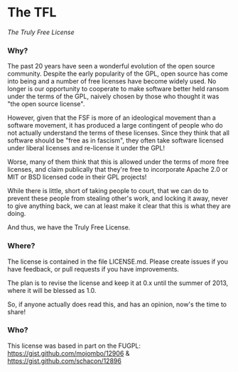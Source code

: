 The TFL
=======
_The Truly Free License_

### Why?

The past 20 years have seen a wonderful evolution of the open source community. Despite the early popularity
of the GPL, open source has come into being and a number of free licenses have become widely used.   No longer
is our opportunity to cooperate to make software better held ransom under the terms of the GPL, naively chosen
by those who thought it was "the open source license".

However, given that the FSF is more of an ideological movement than a software movement, it has produced
a large contingent of people who do not actually understand the terms of these licenses.  Since they think 
that all software should be "free as in fascism", they often take software licensed under liberal licenses 
and re-license it under the GPL!

Worse, many of them think that this is allowed under the terms of more free licenses, and claim publically
that they're free to incorporate Apache 2.0 or MIT or BSD licensed code in their GPL projects!

While there is little, short of taking people to court, that we can do to prevent these people from
stealing other's work, and locking it away, never to give anything back, we can at least make it clear
that this is what they are doing.

And thus, we have the Truly Free License. 

### Where?

The license is contained in the file LICENSE.md.  Please create issues if you have feedback,
or pull requests if you have improvements.

The plan is to revise the license and keep it at 0.x until the summer of 2013, where it will
be blessed as 1.0. 

So, if anyone actually does read this, and has an opinion, now's the time to share!

### Who?

This license was based in part on the FUGPL: https://gist.github.com/mojombo/12906 & https://gist.github.com/schacon/12896
